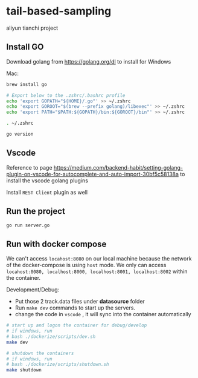 # tail-based-sampling
aliyun tianchi project

## Install GO

Download golang from https://golang.org/dl to install for Windows

Mac:
```sh
brew install go

# Export below to the .zshrc/.bashrc profile
echo 'export GOPATH="${HOME}/.go"' >> ~/.zshrc
echo 'export GOROOT="$(brew --prefix golang)/libexec"' >> ~/.zshrc
echo 'export PATH="$PATH:${GOPATH}/bin:${GOROOT}/bin"' >> ~/.zshrc

. ~/.zshrc

go version
```

## Vscode
Reference to page https://medium.com/backend-habit/setting-golang-plugin-on-vscode-for-autocomplete-and-auto-import-30bf5c58138a to install the vscode golang plugins

Install `REST Client` plugin as well

## Run the project
```sh
go run server.go
```

## Run with docker compose
We can't access `locahost:8080` on our local machine because the network of the docker-compose is using `host` mode. We only can access `locahost:8080, localhost:8000, localhost:8001, localhost:8002` within the container.

Development/Debug:
+ Put those 2 track.data files under **datasource**
 folder
+ Run `make dev` commands to start up the servers.
+ change the code in `vscode` , it will sync into the container automatically 

```sh
# start up and logon the container for debug/develop
# if windows, run
# bash ./dockerize/scripts/dev.sh
make dev

# shutdown the containers
# if windows, run
# bash ./dockerize/scripts/shutdown.sh
make shutdown
```
